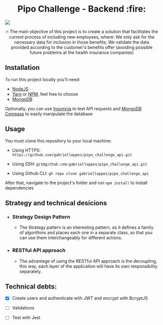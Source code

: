<h1 align="center">
Pipo Challenge - Backend :fire:
</h1>

<img src="https://imgur.com/5iB8FDY">

<p align="center">
🔥 The main objective of this project is to create a solution that facilitates the current process of including new employees, where: We only ask for the necessary data for inclusion in those benefits; We validate the data provided according to the customer's benefits offer (avoiding possible future problems at the health insurance companies)
</p>

## Installation

To run this project locally you'll need:<br>

- [NodeJS](https://nodejs.org/en/)
- [Yarn](https://yarnpkg.com/) or [NPM](https://www.npmjs.com/), feel free to choose
- [MongoDB](https://www.mongodb.com/)

Optionally, you can use [Insomnia](https://insomnia.rest/) to test API requests and [MongoDB Compass](https://www.mongodb.com/products/compass) to easily manipulate the database

## Usage

You must clone this repository to your local machine:<br>

- Using HTTPS:
  `https://github.com/gabrielloppes/pipo_challenge_api.git`

- Using SSH:
  `git@github.com:gabrielloppes/pipo_challenge_api.git`

- Using Github CLI:
  `gh repo clone gabrielloppes/pipo_challenge_api`

After that, navigate to the project's folder and run `npm install` to install dependencies

## Strategy and technical desicions

- ### Strategy Design Pattern<br>

  - The Strategy pattern is an interesting pattern, as it defines a family of algorithms and places each one in a separate class, so that you can use them interchangeably for different actions.

- ### RESTful API approach<br>
  - The advantage of using the RESTful API approach is the decoupling, this way, each layer of the application will have its own responsibility separately.

## Technical debts:

- [x] Create users and authenticate with JWT and encrypt with BcryptJS

- [ ] Validations

- [ ] Test with Jest
